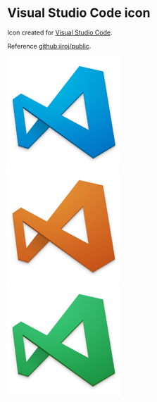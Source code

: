 # Visual Studio Code icon

Icon created for [Visual Studio Code](https://code.visualstudio.com).

Reference [github:iiroj/public](https://github.com/iiroj/public/tree/master/Visual%20Studio%20Code%20icon).

![Preview of Visual Studio Code icon](./Visual%20Studio%20Code.iconset/icon_256x256.png)
![Preview of Visual Studio Code icon](./Visual%20Studio%20Code%20Orange.iconset/icon_256x256.png)
![Preview of Visual Studio Code icon](./Visual%20Studio%20Code%20Green.iconset/icon_256x256.png)

